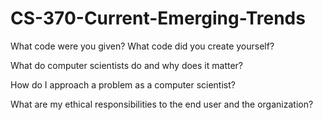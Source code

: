 # CS-370-Current-Emerging-Trends

What code were you given? What code did you create yourself?


What do computer scientists do and why does it matter?


How do I approach a problem as a computer scientist?


What are my ethical responsibilities to the end user and the organization?

